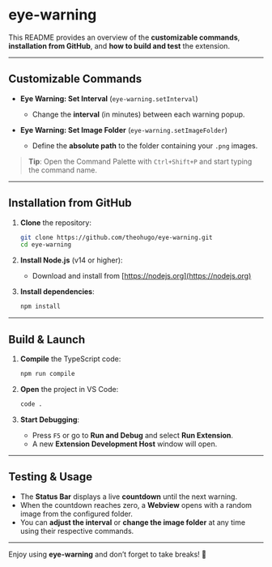 # eye-warning

This README provides an overview of the **customizable commands**, **installation from GitHub**, and **how to build and test** the extension.

---

## Customizable Commands

* **Eye Warning: Set Interval** (`eye-warning.setInterval`)

  * Change the **interval** (in minutes) between each warning popup.
* **Eye Warning: Set Image Folder** (`eye-warning.setImageFolder`)

  * Define the **absolute path** to the folder containing your `.png` images.

> **Tip**: Open the Command Palette with `Ctrl+Shift+P` and start typing the command name.

---

## Installation from GitHub

1. **Clone** the repository:

   ```bash
   git clone https://github.com/theohugo/eye-warning.git
   cd eye-warning
   ```
2. **Install Node.js** (v14 or higher):

   * Download and install from [https://nodejs.org](https://nodejs.org)
3. **Install dependencies**:

   ```bash
   npm install
   ```

---

## Build & Launch

1. **Compile** the TypeScript code:

   ```bash
   npm run compile
   ```
2. **Open** the project in VS Code:

   ```bash
   code .
   ```
3. **Start Debugging**:

   * Press `F5` or go to **Run and Debug** and select **Run Extension**.
   * A new **Extension Development Host** window will open.

---

## Testing & Usage

* The **Status Bar** displays a live **countdown** until the next warning.
* When the countdown reaches zero, a **Webview** opens with a random image from the configured folder.
* You can **adjust the interval** or **change the image folder** at any time using their respective commands.

---

Enjoy using **eye-warning** and don’t forget to take breaks! 🎉
